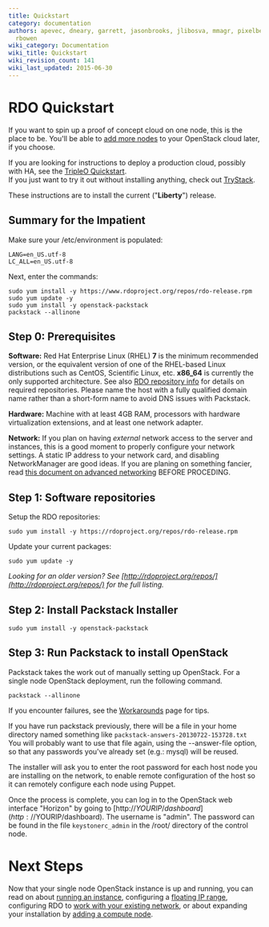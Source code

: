 ```yaml
---
title: Quickstart
category: documentation
authors: apevec, dneary, garrett, jasonbrooks, jlibosva, mmagr, pixelbeat, pmyers,
  rbowen
wiki_category: Documentation
wiki_title: Quickstart
wiki_revision_count: 141
wiki_last_updated: 2015-06-30
---
```


# RDO Quickstart

If you want to spin up a proof of concept cloud on one node, this is the
place to be. You'll be able to [add more nodes](Adding_a_compute_node) to your OpenStack cloud later, if you choose.

If you are looking for instructions to deploy a production cloud,
possibly with HA, see the [TripleO Quickstart](/tripleo).  
If you just want to try it out without installing anything, check out [TryStack](http://trystack.org). 

These instructions are to install the current ("**Liberty**") release.

## Summary for the Impatient

Make sure your /etc/environment is populated:
    
    LANG=en_US.utf-8
    LC_ALL=en_US.utf-8
    
Next, enter the commands:
    
    sudo yum install -y https://www.rdoproject.org/repos/rdo-release.rpm
    sudo yum update -y
    sudo yum install -y openstack-packstack
    packstack --allinone

## Step 0: Prerequisites

**Software:** Red Hat Enterprise Linux (RHEL) **7** is the minimum recommended version, or 
the equivalent version of one of the RHEL-based Linux distributions such as CentOS, 
Scientific Linux, etc. **x86_64** is currently the only supported architecture. 
See also [RDO repository info](Repositories) for details on required repositories. 
Please name the host with a fully qualified domain name rather than a short-form 
name to avoid DNS issues with Packstack.

**Hardware:** Machine with at least 4GB RAM, processors with hardware 
virtualization extensions, and at least one network adapter.

**Network:** If you plan on having _external_ network access to the 
server and instances, this is a good moment to properly configure your network settings.
A static IP address to your network card, and disabling NetworkManager are good ideas. 
If you are planing on something fancier, read [this document on advanced
networking](https://www.rdoproject.org/networking/neutron-with-existing-external-network/)
BEFORE PROCEDING.

## Step 1: Software repositories

Setup the RDO repositories:

    sudo yum install -y https://rdoproject.org/repos/rdo-release.rpm
    
Update your current packages:

    sudo yum update -y

_Looking for an older version? See [http://rdoproject.org/repos/](http://rdoproject.org/repos/) for the full listing._

## Step 2: Install Packstack Installer

    sudo yum install -y openstack-packstack

## Step 3: Run Packstack to install OpenStack

Packstack takes the work out of manually setting up OpenStack. For a single node OpenStack deployment, run the following command.

    packstack --allinone

If you encounter failures, see the [Workarounds](Workarounds) page for tips.

If you have run packstack previously, there will be a file in your home directory named something like `packstack-answers-20130722-153728.txt` You will probably want to use that file again, using the --answer-file option, so that any passwords you've already set (e.g.: mysql) will be reused.

The installer will ask you to enter the root password for each host node you are installing on the network, to enable remote configuration of the host so it can remotely configure each node using Puppet.

Once the process is complete, you can log in to the OpenStack web interface "Horizon" by going to [http://$YOURIP/dashboard](http://$YOURIP/dashboard). The username is "admin". The password can be found in the file `keystonerc_admin` in the /root/ directory of the control node.

# Next Steps

Now that your single node OpenStack instance is up and running, you can read on about [running an instance](Running_an_instance), configuring a [floating IP range](Floating_IP_range), configuring RDO to [work with your existing network](Neutron_with_existing_external_network), or about expanding your installation by [adding a compute node](Adding_a_compute_node).
